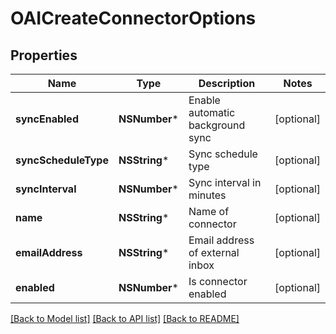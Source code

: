 # OAICreateConnectorOptions

## Properties
Name | Type | Description | Notes
------------ | ------------- | ------------- | -------------
**syncEnabled** | **NSNumber*** | Enable automatic background sync | [optional] 
**syncScheduleType** | **NSString*** | Sync schedule type | [optional] 
**syncInterval** | **NSNumber*** | Sync interval in minutes | [optional] 
**name** | **NSString*** | Name of connector | [optional] 
**emailAddress** | **NSString*** | Email address of external inbox | [optional] 
**enabled** | **NSNumber*** | Is connector enabled | [optional] 

[[Back to Model list]](../README#documentation-for-models) [[Back to API list]](../README#documentation-for-api-endpoints) [[Back to README]](../README)


